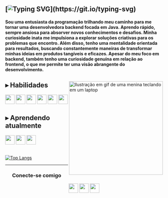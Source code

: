 ## [![Typing SVG](https://readme-typing-svg.demolab.com?font=NTR&size=43&pause=1000&color=778DA9&vCenter=true&width=435&lines=Oi!+Andreza+aqui.)](https://git.io/typing-svg)

#### Sou uma entusiasta da programação trilhando meu caminho para me tornar uma desenvolvedora backend focada em Java. Aprendo rápido, sempre ansiosa para absorver novos conhecimentos e desafios. Minha curiosidade inata me impulsiona a explorar soluções criativas para os problemas que encontro. Além disso, tenho uma mentalidade orientada para resultados, buscando constantemente maneiras de transformar minhas ideias em produtos tangíveis e eficazes. Apesar do meu foco em backend, também tenho uma curiosidade genuína em relação ao frontend, o que me permite ter uma visão abrangente do desenvolvimento.

<div>

<img src="https://user-images.githubusercontent.com/104288946/236050005-7ae75eb7-d694-4026-ab35-a0de83497e3b.gif" align="right" width="300px" alt="Ilustração em gif de uma menina teclando em um laptop" />

## ▸ Habilidades

<div class="habilidades">
  <img height="30em" src="https://img.shields.io/badge/HTML-778DA9?style=for-the-badge&logo=html5&logoColor=E0E1DD">
  <img height="30em" src="https://img.shields.io/badge/CSS-778DA9?style=for-the-badge&logo=css3&logoColor=E0E1DD">
  <img height="30em" src="https://img.shields.io/badge/JavaScript-778DA9?style=for-the-badge&logo=javascript&logoColor=E0E1DD">
  <img height="30em" src="https://img.shields.io/badge/Git-778DA9?style=for-the-badge&logo=git&logoColor=E0E1DD">
  <img height="30em" src="https://img.shields.io/badge/Figma-778DA9?style=for-the-badge&logo=figma&logoColor=E0E1DD" />
  <img height="30em" src="https://img.shields.io/badge/Adobe%20XD-778DA9?style=for-the-badge&logo=adobexd&logoColor=E0E1DD" />
</div>

## ▸ Aprendendo atualmente

<div class="aprendendo">
    <img height="30em" src="https://img.shields.io/badge/JAVA-15616d?style=for-the-badge&logo=java&logoColor=E0E1DD">
    <img height="30em" src="https://img.shields.io/badge/Spring-15616d?style=for-the-badge&logo=spring&logoColor=E0E1DD">
    <img height="30em" src="https://img.shields.io/badge/Angular-15616d?style=for-the-badge&logo=angular&logoColor=E0E1DD">
</div>
<br>
</div>

[![Top Langs](https://github-readme-stats.vercel.app/api/top-langs/?username=arodlima&layout=compact&theme=city_lights)](https://github.com/anuraghazra/github-readme-stats)

---

<div class"socials" align="center">
    <h3>Conecte-se comigo</h3>
    <a href="https://www.dio.me/users/andrezarodlim" target="_blank">
    <img height="30em" src="https://img.shields.io/badge/Perfil%20DIO-415A77?style=for-the-badge&logo=dio&logoColor=f2f2f2"/></a>
  <a href="https://www.linkedin.com/in/andreza-lima/" target="_blank">
    <img height="30em" src="https://img.shields.io/badge/LinkedIn-415A77?style=for-the-badge&logo=linkedin&logoColor=f2f2f2"/></a>
  <a href="mailto:andrezalima.co@gmail.com">
    <img height="30em" src="https://img.shields.io/badge/Gmail-415A77?style=for-the-badge&logo=gmail&logoColor=f2f2f2"/></a>
</div>
